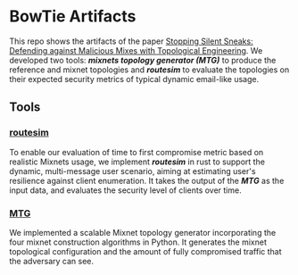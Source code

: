 # BowTie Artifacts
This repo shows the artifacts of the paper [Stopping Silent Sneaks: Defending against Malicious Mixes with Topological Engineering](https://arxiv.org/abs/2206.00592). We developed two tools: ***mixnets topology generator (MTG)*** to produce the reference and 
mixnet topologies and ***routesim*** to evaluate the topologies on their expected security metrics of 
typical dynamic email-like usage.

## Tools
### [routesim](https://github.com/frochet/routesim)
To enable our evaluation of time to first compromise metric based on realistic Mixnets usage, we 
implement 
***routesim*** in rust to support the dynamic, multi-message 
user scenario, aiming at estimating user's resilience against client enumeration. It takes the output of the ***MTG*** as the input data, and evaluates the security level of clients over time.

### [MTG](https://github.com/sus0pid/MTG-Simulator)
We implemented a scalable Mixnet topology generator incorporating the four mixnet construction algorithms in Python. It generates the mixnet topological configuration and the amount of fully compromised traffic that the adversary can see. 